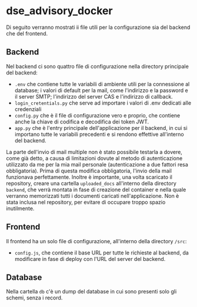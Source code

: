 # dse_advisory_docker

Di seguito verranno mostrati ii file utili per la configurazione sia del backend che del frontend.

## Backend
Nel backend ci sono quattro file di configurazione nella directory principale del backend:
- `.env` che contiene tutte le variabili di ambiente utili per la connessione al database; i valori di default per la mail, come l'indirizzo e la password e il server SMTP; l'indirizzo del server CAS e l'indirizzo di callback.
- `login_cretentials.py` che serve ad importare i valori di .env dedicati alle credenziali
- `config.py` che è il file di configurazione vero e proprio, che contiene anche la chiave di codifica e decodifica dei token JWT.
- `app.py` che è l'entry principale dell'applicazione per il backend, in cui si importano tutte le variabili precedenti e si rendono effettive all'interno del backend.

La parte dell'invio di mail multiple non è stato possibile testarla a dovere, come già detto, a causa di limitazioni dovute al metodo di autenticazione utilizzato da me per la mia mail personale (autenticazione a due fattori resa obbligatoria). Prima di questa modifica obbligatoria, l'invio della mail funzionava perfettamente.
Inoltre è importante, una volta scaricato il repository, creare una cartella `uploaded_docs` all'interno della directory `backend`, che verrà montata in fase di creazione del container e nella quale verranno memorizzati tutti i documenti caricati nell'applicazione. Non è stata inclusa nel repository, per evitare di occupare troppo spazio inutilmente.


## Frontend
Il frontend ha un solo file di configurazione, all'interno della directory `/src`:
- `config.js`, che contiene il base URL per tutte le richieste al backend, da modificare in fase di deploy con l'URL del server del backend.

## Database
Nella cartella `db` c'è un dump del database in cui sono presenti solo gli schemi, senza i record.
 
